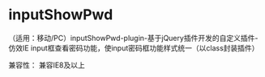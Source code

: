 # inputShowPwd
（适用：移动/PC）inputShowPwd-plugin-基于jQuery插件开发的自定义插件-仿效IE input框查看密码功能，使input密码框功能样式统一（以class封装插件）


兼容性：
  兼容IE8及以上
